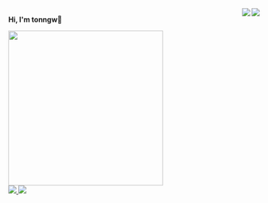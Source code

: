 <a href="https://github.com/tonngw#gh-light-mode-only">
  <img align="right" src="https://github-readme-stats.vercel.app/api?username=tonngw&show_icons=true&icon_color=805AD5&text_color=718096&bg_color=ffffff&hide_title=true#gh-light-mode-only"/>
</a>
<a href="https://github.com/tonngw#gh-dark-mode-only">
  <img align="right" src="https://github-readme-stats.vercel.app/api?username=tonngw&show_icons=true&hide_title=true&theme=merko#gh-dark-mode-only"/>
</a>

<b>Hi, I'm tonngw👋</b>

<a href="https://github.com/tonngw">
  <img src = 'https://cdn.acwing.com/media/article/image/2025/07/05/52520_7f63463a59-github_profile.png' width="310"/>
</a>

<br>

<a href="https://tonngw.com">
  <img src="https://img.shields.io/badge/Author-tonngw-blue" />
</a>

<a href="https://github.com/tonngw">
  <img src="https://komarev.com/ghpvc/?username=tonngw" />
</a>

<!-- markdown style -->
<!--![](https://img.shields.io/badge/Author-tonngw-blue) ![](https://komarev.com/ghpvc/?username=tonngw)-->
<!--
**tonngw/tonngw** is a ✨ _special_ ✨ repository because its `README.md` (this file) appears on your GitHub profile.

Here are some ideas to get you started:

- 🔭 I’m currently working on ...
- 🌱 I’m currently learning ...
- 👯 I’m looking to collaborate on ...
- 🤔 I’m looking for help with ...
- 💬 Ask me about ...
- 📫 How to reach me: ...
- 😄 Pronouns: ...
- ⚡ Fun fact: ...
-->
